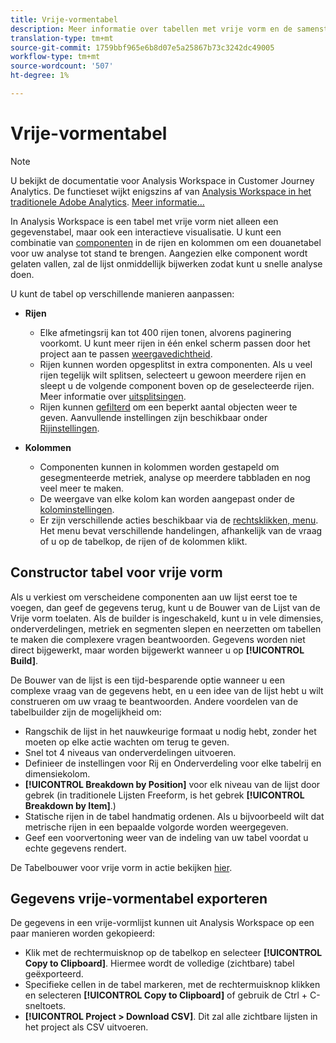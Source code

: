 ```yaml
---
title: Vrije-vormentabel
description: Meer informatie over tabellen met vrije vorm en de samenstelling van tabellen met vrije vorm
translation-type: tm+mt
source-git-commit: 1759bbf965e6b8d07e5a25867b73c3242dc49005
workflow-type: tm+mt
source-wordcount: '507'
ht-degree: 1%

---
```



# Vrije-vormentabel

>[!NOTE]
>
>U bekijkt de documentatie voor Analysis Workspace in Customer Journey Analytics. De functieset wijkt enigszins af van [Analysis Workspace in het traditionele Adobe Analytics](https://docs.adobe.com/content/help/en/analytics/analyze/analysis-workspace/home.html). [Meer informatie...](/help/getting-started/cja-aa.md)

In Analysis Workspace is een tabel met vrije vorm niet alleen een gegevenstabel, maar ook een interactieve visualisatie. U kunt een combinatie van [componenten](/help/components/overview.md) in de rijen en kolommen om een douanetabel voor uw analyse tot stand te brengen. Aangezien elke component wordt gelaten vallen, zal de lijst onmiddellijk bijwerken zodat kunt u snelle analyse doen.

U kunt de tabel op verschillende manieren aanpassen:

* **Rijen**
   * Elke afmetingsrij kan tot 400 rijen tonen, alvorens paginering voorkomt. U kunt meer rijen in één enkel scherm passen door het project aan te passen [weergavedichtheid](/help/analysis-workspace/build-workspace-project/view-density.md).
   * Rijen kunnen worden opgesplitst in extra componenten. Als u veel rijen tegelijk wilt splitsen, selecteert u gewoon meerdere rijen en sleept u de volgende component boven op de geselecteerde rijen. Meer informatie over [uitsplitsingen](/help/components/dimensions/t-breakdown-fa.md).
   * Rijen kunnen [gefilterd](/help/analysis-workspace/visualizations/freeform-table/pagination-filtering-sorting.md) om een beperkt aantal objecten weer te geven. Aanvullende instellingen zijn beschikbaar onder [Rijinstellingen](/help/analysis-workspace/visualizations/freeform-table/column-row-settings/table-settings.md).

* **Kolommen**
   * Componenten kunnen in kolommen worden gestapeld om gesegmenteerde metriek, analyse op meerdere tabbladen en nog veel meer te maken.
   * De weergave van elke kolom kan worden aangepast onder de [kolominstellingen](/help/analysis-workspace/visualizations/freeform-table/column-row-settings/column-settings.md).
   * Er zijn verschillende acties beschikbaar via de [rechtsklikken, menu](https://docs.adobe.com/content/help/en/analytics-learn/tutorials/analysis-workspace/building-freeform-tables/using-the-right-click-menu.html). Het menu bevat verschillende handelingen, afhankelijk van de vraag of u op de tabelkop, de rijen of de kolommen klikt.

## Constructor tabel voor vrije vorm

Als u verkiest om verscheidene componenten aan uw lijst eerst toe te voegen, dan geef de gegevens terug, kunt u de Bouwer van de Lijst van de Vrije vorm toelaten. Als de builder is ingeschakeld, kunt u in vele dimensies, onderverdelingen, metriek en segmenten slepen en neerzetten om tabellen te maken die complexere vragen beantwoorden. Gegevens worden niet direct bijgewerkt, maar worden bijgewerkt wanneer u op **[!UICONTROL Build]**.

De Bouwer van de lijst is een tijd-besparende optie wanneer u een complexe vraag van de gegevens hebt, en u een idee van de lijst hebt u wilt construeren om uw vraag te beantwoorden. Andere voordelen van de tabelbuilder zijn de mogelijkheid om:

* Rangschik de lijst in het nauwkeurige formaat u nodig hebt, zonder het moeten op elke actie wachten om terug te geven.
* Snel tot 4 niveaus van onderverdelingen uitvoeren.
* Definieer de instellingen voor Rij en Onderverdeling voor elke tabelrij en dimensiekolom.
* **[!UICONTROL Breakdown by Position]** voor elk niveau van de lijst door gebrek (in traditionele Lijsten Freeform, is het gebrek **[!UICONTROL Breakdown by Item]**.)
* Statische rijen in de tabel handmatig ordenen. Als u bijvoorbeeld wilt dat metrische rijen in een bepaalde volgorde worden weergegeven.
* Geef een voorvertoning weer van de indeling van uw tabel voordat u echte gegevens rendert.

De Tabelbouwer voor vrije vorm in actie bekijken [hier](https://youtu.be/GUMWiJAmMGI).

## Gegevens vrije-vormentabel exporteren

De gegevens in een vrije-vormlijst kunnen uit Analysis Workspace op een paar manieren worden gekopieerd:

* Klik met de rechtermuisknop op de tabelkop en selecteer **[!UICONTROL Copy to Clipboard]**. Hiermee wordt de volledige (zichtbare) tabel geëxporteerd.
* Specifieke cellen in de tabel markeren, met de rechtermuisknop klikken en selecteren **[!UICONTROL Copy to Clipboard]** of gebruik de Ctrl + C-sneltoets.
* **[!UICONTROL Project > Download CSV]**. Dit zal alle zichtbare lijsten in het project als CSV uitvoeren.
